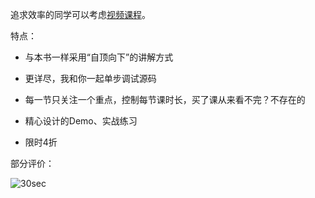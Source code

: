 追求效率的同学可以考虑[视频课程](https://ke.sifou.com/course/1650000023864436)。

特点：

- 与本书一样采用“自顶向下”的讲解方式

- 更详尽，我和你一起单步调试源码

- 每一节只关注一个重点，控制每节课时长，买了课从来看不完？不存在的

- 精心设计的Demo、实战练习

- 限时4折

部分评价：

<img :src="$withBase('/img/appra.png')" alt="30sec">

